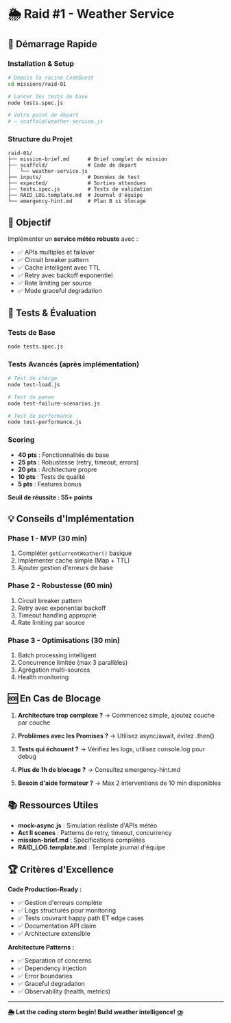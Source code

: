# 🌦️ Raid #1 - Weather Service

## 🚀 Démarrage Rapide

### Installation & Setup
```bash
# Depuis la racine CodeQuest
cd missions/raid-01

# Lancer les tests de base
node tests.spec.js

# Votre point de départ
# → scaffold/weather-service.js
```

### Structure du Projet
```
raid-01/
├── mission-brief.md      # Brief complet de mission
├── scaffold/             # Code de départ
│   └── weather-service.js
├── inputs/               # Données de test
├── expected/             # Sorties attendues
├── tests.spec.js         # Tests de validation
├── RAID_LOG.template.md  # Journal d'équipe
└── emergency-hint.md     # Plan B si blocage
```

## 🎯 Objectif

Implémenter un **service météo robuste** avec :
- ✅ APIs multiples et failover
- ✅ Circuit breaker pattern
- ✅ Cache intelligent avec TTL
- ✅ Retry avec backoff exponentiel
- ✅ Rate limiting per source
- ✅ Mode graceful degradation

## 🧪 Tests & Évaluation

### Tests de Base
```bash
node tests.spec.js
```

### Tests Avancés (après implémentation)
```bash
# Test de charge
node test-load.js

# Test de panne
node test-failure-scenarios.js

# Test de performance
node test-performance.js
```

### Scoring
- **40 pts** : Fonctionnalités de base
- **25 pts** : Robustesse (retry, timeout, errors)
- **20 pts** : Architecture propre
- **10 pts** : Tests de qualité
- **5 pts** : Features bonus

**Seuil de réussite : 55+ points**

## 💡 Conseils d'Implémentation

### Phase 1 - MVP (30 min)
1. Compléter `getCurrentWeather()` basique
2. Implémenter cache simple (Map + TTL)
3. Ajouter gestion d'erreurs de base

### Phase 2 - Robustesse (60 min)
1. Circuit breaker pattern
2. Retry avec exponential backoff
3. Timeout handling approprié
4. Rate limiting par source

### Phase 3 - Optimisations (30 min)
1. Batch processing intelligent
2. Concurrence limitée (max 3 parallèles)
3. Agrégation multi-sources
4. Health monitoring

## 🆘 En Cas de Blocage

1. **Architecture trop complexe ?**
   → Commencez simple, ajoutez couche par couche
   
2. **Problèmes avec les Promises ?**
   → Utilisez async/await, évitez .then()
   
3. **Tests qui échouent ?**
   → Vérifiez les logs, utilisez console.log pour debug
   
4. **Plus de 1h de blocage ?**
   → Consultez emergency-hint.md
   
5. **Besoin d'aide formateur ?**
   → Max 2 interventions de 10 min disponibles

## 📚 Ressources Utiles

- **mock-async.js** : Simulation réaliste d'APIs météo
- **Act II scenes** : Patterns de retry, timeout, concurrency
- **mission-brief.md** : Spécifications complètes
- **RAID_LOG.template.md** : Template journal d'équipe

## 🏆 Critères d'Excellence

**Code Production-Ready :**
- ✅ Gestion d'erreurs complète
- ✅ Logs structurés pour monitoring
- ✅ Tests couvrant happy path ET edge cases
- ✅ Documentation API claire
- ✅ Architecture extensible

**Architecture Patterns :**
- ✅ Separation of concerns
- ✅ Dependency injection
- ✅ Error boundaries
- ✅ Graceful degradation
- ✅ Observability (health, metrics)

---

**🌦️ Let the coding storm begin! Build weather intelligence! ⛈️**